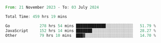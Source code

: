 <!--START_SECTION:waka-->

```rust
From: 21 November 2023 - To: 03 July 2024

Total Time: 459 hrs 19 mins

Go             278 hrs 54 mins █████████████░░░░░░░░░░░░   51.79 %
JavaScript     152 hrs 14 mins ███████░░░░░░░░░░░░░░░░░░   28.27 %
Other          79 hrs 10 mins  ███▓░░░░░░░░░░░░░░░░░░░░░   14.70 %
```

<!--END_SECTION:waka-->
